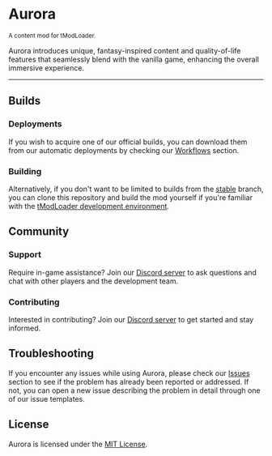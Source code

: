 # Aurora
<sup>A content mod for tModLoader. </sup>

Aurora introduces unique, fantasy-inspired content and quality-of-life features that seamlessly blend with the vanilla game, enhancing the overall immersive experience.

---

## Builds
### Deployments
If you wish to acquire one of our official builds, you can download them from our automatic deployments by checking our [Workflows](https://github.com/shnakamura/Aurora/actions/workflows/deploy.yml) section.
### Building
Alternatively, if you don't want to be limited to builds from the [stable](https://github.com/shnakamura/Aurora/tree/stable) branch, you can clone this repository and build the mod yourself if you're familiar with the [tModLoader development environment](https://github.com/tModLoader/tModLoader/wiki/tModLoader-guide-for-developers).
## Community
### Support
Require in-game assistance? Join our [Discord server](https://discord.gg/WzpbgbUkKe) to ask questions and chat with other players and the development team.
### Contributing
Interested in contributing? Join our [Discord server](https://discord.gg/WzpbgbUkKe) to get started and stay informed.
## Troubleshooting
If you encounter any issues while using Aurora, please check our [Issues](https://github.com/shnakamura/Aurora/issues) section to see if the problem has already been reported or addressed. If not, you can open a new issue describing the problem in detail through one of our issue templates.
## License
Aurora is licensed under the [MIT License](https://github.com/shnakamura/Aurora/blob/dev/LICENSE).
